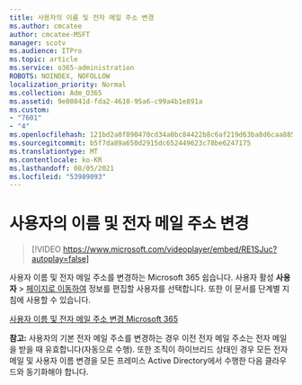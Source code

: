 ```yaml
---
title: 사용자의 이름 및 전자 메일 주소 변경
ms.author: cmcatee
author: cmcatee-MSFT
manager: scotv
ms.audience: ITPro
ms.topic: article
ms.service: o365-administration
ROBOTS: NOINDEX, NOFOLLOW
localization_priority: Normal
ms.collection: Adm_O365
ms.assetid: 9e00841d-fda2-4610-95a6-c99a4b1e891a
ms.custom:
- "7601"
- "4"
ms.openlocfilehash: 121bd2a0f890470cd34a0bc84422b8c6af219d63ba8d6caa8855383a1adbfa18
ms.sourcegitcommit: b5f7da89a650d2915dc652449623c78be6247175
ms.translationtype: MT
ms.contentlocale: ko-KR
ms.lasthandoff: 08/05/2021
ms.locfileid: "53989093"
---
```

# <a name="change-a-users-name-and-email-address"></a>사용자의 이름 및 전자 메일 주소 변경

> [!VIDEO https://www.microsoft.com/videoplayer/embed/RE1SJuc?autoplay=false]

사용자 이름 및 전자 메일 주소를 변경하는 Microsoft 365 쉽습니다. 사용자 활성 **사용자** \> [페이지로 이동하여](https://go.microsoft.com/fwlink/p/?linkid=834822) 정보를 편집할 사용자를 선택합니다. 또한 이 문서를 단계별 지침에 사용할 수 있습니다.
  
[사용자 이름 및 전자 메일 주소 변경 Microsoft 365](https://docs.microsoft.com/microsoft-365/admin/add-users/change-a-user-name-and-email-address)
  
 **참고:** 사용자의 기본 전자 메일 주소를 변경하는 경우 이전 전자 메일 주소는 전자 메일을 받을 때 유효합니다(자동으로 수행). 또한 조직이 하이브리드 상태인 경우 모든 전자 메일 및 사용자 이름 변경을 모든 프레미스 Active Directory에서 수행한 다음 클라우드와 동기화해야 합니다.
